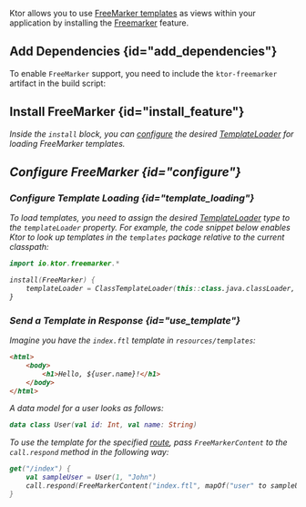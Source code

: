[//]: # (title: FreeMarker)
[freemarker_template_loading]: https://freemarker.apache.org/docs/pgui_config_templateloading.html

Ktor allows you to use [FreeMarker templates](https://freemarker.apache.org/) as views within your application by installing the [Freemarker](https://api.ktor.io/%ktor_version%/io.ktor.freemarker/-free-marker/index.html) feature.


## Add Dependencies {id="add_dependencies"}
To enable `FreeMarker` support, you need to include the `ktor-freemarker` artifact in the build script:
  <var name="artifact_name" value="ktor-freemarker"/>
  <include src="lib.md" include-id="add_ktor_artifact"/>

## Install FreeMarker {id="install_feature"}

<var name="feature_name" value="FreeMarker"/>
<include src="lib.md" include-id="install_feature"/>

Inside the `install` block, you can [configure](#configure) the desired [TemplateLoader][freemarker_template_loading] for loading FreeMarker templates.


## Configure FreeMarker {id="configure"}
### Configure Template Loading {id="template_loading"}
To load templates, you need to assign the desired [TemplateLoader][freemarker_template_loading] type to the `templateLoader` property. For example, the code snippet below enables Ktor to look up templates in the `templates` package relative to the current classpath:
```kotlin
import io.ktor.freemarker.*

install(FreeMarker) {
    templateLoader = ClassTemplateLoader(this::class.java.classLoader, "templates")
}
```

### Send a Template in Response {id="use_template"}
Imagine you have the `index.ftl` template in `resources/templates`:
```html
<html>
    <body>
        <h1>Hello, ${user.name}!</h1>
    </body>
</html>
```

A data model for a user looks as follows:
```kotlin
data class User(val id: Int, val name: String)
```

To use the template for the specified [route](Routing_in_Ktor.md), pass `FreeMarkerContent` to the `call.respond` method in the following way:
```kotlin
get("/index") {
    val sampleUser = User(1, "John")
    call.respond(FreeMarkerContent("index.ftl", mapOf("user" to sampleUser)))
}
```
